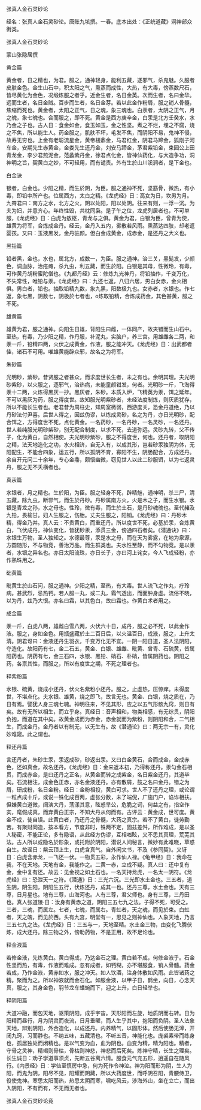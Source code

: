 张真人金石灵砂论  

经名：张真人金石灵砂论。唐账九垓撰。一春。底本出处：《正统道藏》洞神部众街类。  

张真人金石灵砂论  

蒙山张隐居撰  

黄金篇  

黄金者，日之精也，为君。服之，通神轻身，能利五藏，逐邪气，杀鬼魅。久服者皮肤金色。金生山石中，积太阳之气，熏蒸而成性，大热，有大毒，傍蒸数尺石，皆尽黄化为金色，况缎炼服之者乎。近金生者，名日金英。次而生者，名曰金华。远而生者，名日金贼。百步而生者，名日金芽。若以此金作粉屑，服之销人骨髓，焦缩而死也。黄金者，太阳之正气，日之魂，象三魂也。白汞者，太阴之正气，月之魄，象七魄也。合而服之，即不死。黄金是西方庚辛金，白汞是北方壬癸水，水乃金之子也。古人日：食金如金，食玉如玉，金之性坚。煮之不烂，埋之不腐，烧之不焦，所以能生人。药金服之，肌肤不坏，毛发不焦，而阴阳不易，鬼神不侵，故寿无穷也。上金有老聪流星金，黄帝楼鼎金，马君红金，阴君马蹄金，狐刚子河车金，安期先生赤黄金，金娄先生还丹金，刘安马蹄金，茅君紫铅金，束园公上田青龙金，李少君煎泥金，范蠡紫丹金，徐君点化金，皆神仙药化，与大造争功，洞神明之旨，契黄白之妙，不可轻用，而有谴责。外有生於山川溪涧者，是下金也。  

白金诀  

银者，白金也。少阳之精，而生於阴，为臣。服之通神不死，坚筋骨，微热，有小毒，即铅中所产也。位属西方，太白之精。《龙虎经》日：高女为日，坎男为月。九霄君曰：南方之水，北方之火，阴以处阳，阳以处阴。往来有则，一浮一沉。为夫为妇，并意齐心。年终性毁，共枕同袅。是子午之位，龙虎列居者也，不可单服，《龙虎经》日：白虎为敖枢，青龙与之俱。黄金为君，白银为臣，曾青为使，雄黄为将军，合炼成金丹。经云，金丹入五内，雾散若风雨。熏蒸达四肢，却老返婴孩。又曰：玉液黑发，金丹驻颜。但白金成黄金，成赤金，是还丹之大义也。  

黑铅篇  

铅者黑，金也，水也，属北方，成数一，为臣。服之通神。治三关，黑髭发，少颜色，调血脉，治疮瘫，杀九虫，利五藏，而生於阳。白银是其母，性微玲，有毒，可作黄丹胡粉蜜陀僧也。《九都丹经》云：修炼九光神丹，将铅抽作，千变万化，不失常性，唯铅与汞。《龙虎经》曰：九还七返，八归六居，男白女赤，金火相俱。男白者，铅也。抽取铅精九数，象九黑，阳数极九也。女赤者，水银也。作七返，象七黑，阴数七，阴极於七者也，o炼取铅精，合炼成药金，其色甚黄，服之不死。  

雄黄篇  

雄黄为君，服之通神。向阳生日雄，背阳生曰雌，一体同产，故夹错而生山石中。至热，有毒，乃少阳之精，作丹服，补泥丸，实脑户，养三宫。用雄雌各二两，和汞一斤，铅精四两，火伏之成黄金，作液，服之能冲天。《龙虎经》日：出武都者佳，诸石不可用。唯雄黄能辟众邪，故名之为将军。  

朱砂篇  

光明砂，紫砂。昔贤服之者甚众，而求度世长生者，未之有也。余明其理。夫光明砂紫砂，以火服之，逐邪气，治热病，未能童颜钳发，何者。光明砂一斤，飞淘得汞十二两，火炼得黑灰一抄。黑灰者，朱砂。本质入炉，飞精英为汞，饵之延年。不可以黑灰为药，服之得度世。故知服光明紫砂者，未经法度制炼，则灰质犹存，所以不能长生者也。老君昔为周柱史，知周室微弱，西游度关，恐金丹道绝，乃以丹砂法付尹喜。后世人得之，因兹伪谬，以炼成灵砂，名之为丹，亦日光明砂，配合饵之，方得度世不死，点化黄金。一名药砂，一名丹砂，一名灵砂，一名还丹。世人若纯服光明砂紫砂，别无配合制度，以求不死，去道弥远。灵砂九转，父不传子，化为黄白，自然相使。夫光明砂紫砂，服之不得度世，何也。还丹者，取阴阳之精，法天地造化之功，水火相济，自无入有，以成其形，岂若砂汞独阴为体，无阳配生，不能合四象，运五行，所以孤阴不育，寡阳不生，阴肠配合，方成还丹。余自开元问二十余年，专心金鼎，颇悟幽微，窃见世人以此二砂服饵，以为七返灵丹，服之无不夭横者也。  

真汞篇  

水银者，月之精也。生於阳，为臣。服之轻身不死，辟精魅，通神明，杀三尸，清五藏，除九虫，断邪气，而生於丹砂。丹砂属南方火，火是木之子，而生水银。水银是青龙之孙，水之母也。性玲，微有毒，而生於土石，是丹砂魂魄也。垩代赭及九铅，畏榆甘。妇人生服之，伤胎。丈夫生服之，阳销。《龙虎经》曰：丹砂木精，得金乃并。真人云：不贵黄白，而重还丹。所以度世不死，必基於汞，合炼黄白，飞伏成丹，神仙变化，皆犹砂汞，添贯三金，傍通四石者矣。《潜通诀》曰：水银生万物，圣人独知之。水德最尊，汞是水之母，而在天为雾露，在地为泉源，方圆随形，不与物竞，善治万品，而生群类也。夫水性至静，而不匀物竞。是以汞者，水银之异名也。亦日太阳流珠，亦日长子，亦曰河上诧女，今人飞成轻粉，亦作熟珠用之。  

础黄篇  

毗黄生於山石问，服之通神。少阳之精，至热，有大毒。世人流飞之作丸，疗玲病。甚武烈，忌热钙。若人服一丸，或二丸，霜气透出，而面肿身虚。流俗不晓，以为丹，兹乃大恨。亦名曰霜，以其色白，故曰霜也。作黄白术者用之。  

成金篇  

汞一斤，白虎八两，雄雌白雪八两，火伏六十日，成丹，服之必不死，以此金作液。服之，身如金色。用瓶盛藏於土二百日后，以火温百日，成液，服之，上升太清。阴君讶曰：金液还丹生羽衣，千变万化无不宜。一阴一阳日道，圣人法阴阳，夺造化。故阳药有七，金二石五，黄金、白银、雄雌、毗黄、曾青、石硫黄，皆属阳药也。阴药有七，金三石四，水银、黑铅、硝石、朴硝，皆属阴药也。阴阳之药，各禀其性，而服之，所以有度世之期，不死之理者也。  

释紫粉篇  

水银、硫黄，烧成小还丹，伏火名紫粉小还丹。服之，止虚热，压惊痒。未得度世，不堪点化。夫水银、雄黄，烧之即飞，故言无也。黄金、白银，烧之质在，乃日有焉。譬犹人身三魂七魄。神明往来，不见其形，应之以五气形骸九窍，则日有矣。故有无所以相生，而立乎身。真经日：音声相和，物类相感，有无综贯，阴阳负抱，而道在其中矣。故黄金成而为赤金，赤金就而为紫粉，则阴阳和合，二气相生，而成金丹。金丹者以有制无，以无生有。故《潜通论》曰：两无宗一有，灵化妙难窥。此之谓也。  

释还丹篇  

言还丹者，朱砂生汞，汞返成砂，砂返出汞。又曰白金黄石，合而成金，金成赤色，还如真金，故名还丹。《龙虎经》日：金来返本初，乃得称还丹。汞匀金石相贯，而成赤金，是曰还丹之正名，从黄金而转之成紫金，名日紫金还丹，其道毕矣。石流相注，成金色正赤，亦名金液还丹。亦有散屑，鼓之名曰金丹。错之为屑，研成粉，名日金粉。经日：金粉相投，黄白可求。世人不了还丹之理，或论谓一粒点成十斤，或说一铢化成百两，虚张分数，未了端倪，广施门户，谄诈相扶。但嫌黄白道微，阔演大丹，荡漾其意，眩惑旱公，危脆之词，何益之有，指空作实，麾假成真，而弃黄白正宗，不知大丹从何而有。古评云：黄金成，世可度。黄金不成，徒自误。此黄白者，乃还丹之骨髓，大药之真宗。若不了黄白，徒劳勤苦。有聚财同造，按本看方，节度非时，铢两不定，固兹差舛，所作难成，是以圣人秘密，不能正论，多有隐语，从此经方伪谬，互相嗤眩，又不思其真理，荒芜其法。古人所以或隐名於形象，或托附於阴阳，潜说人间秘言，微妙有此难晓，草惑自生。故谣日：紫云顶上生，白虎含真气。自外闲文书，不及《参同契》。又讶日：白虎含赤龙，一飞还一伏。一物贯五彩，永作仙人禄。《龟甲经》日：我命在我，不在天地。天地有金，我能作之。二黄一赤，立成不疑。真人曰：还中复有金，金中复有还。故云：见金视之如土石也。一名天持龙虎，一名太一阴符。《龙虎经》曰：恐泄天一之符。《潜通》日：三光六沉。三光即水土金也。三五者，道生阴，阴生阳，阴阳生五行，伏炼还丹，成其一也。还丹三尊，水土金也。天有三尊，日月星也。地有三尊，山海河也。人有三尊，君父师也。身有三尊，三丹田也。真人张道陵·日：汝身有黄赤之道，阴阳三五七九之法。子得不死，可受之。三者，三魂，而属左。七者，七魄，而属右。青虹者，天之魂，而见於束。白虹者，天之魄，而见於西。头有九宫，明堂有一，思见之则神仙也。人象天地，乃言三五七九之法。《龙虎经》日：三五与一，天地至精。水土金三物，由变化飞腾伏炼，成大还丹。除三物之外，傍助药物，不是正用，故不足论也。  

释金液篇  

若修金液，先炼黄白。黄白得成，乃达金石之理。黄白若不成，何修金液乎。石金性坚而热，有毒，作液而难成。忽有成者，如钙糊，亦不堪服食，销人骨髓。药金若成，乃作金液，黄赤如水，服之冲天。如人饮酒，注身体散如风雨。此皆诸药之精。聚而为之。所以神液就而金石化。如服金液，以甲子日，鹤坐，向日，心念天真，服之，其身金色，羽节龙车蟠蜿而下，迎之上升，白日轻举也。  

释阴阳篇  

大道冲融，而包天地，驱策阴阳，成乎宇宙。天形阳而左旋，地质阴而右转。日为阳精而昼行，月为阴灵而夜流，日月垂曜，而人生乎其中，抱阳而负阴。圣人法象天地，辩别阴阳，外合造化，以成还丹。内养精气，以固形体。然后使肠无滓，开闭九窍，习而静也。不纳五味，五藏清也。不听五音，神能化也。庞裘素带而练身也，孤居独处而闭精也。是以气变为血，血为阴也。血变为精，精为阳也。精者，守骨之灵神，精竭则骨枯，骨枯则神悲，神悲而后死矣。炼神守精，长生之理矣。长生诚日：劝子学道事须贞，先断五谷离六情。服食元气充五形，逍遥自在随风行。《内景经》日：学仙至慎房中急，何为死作令神泣。神为阳而形为阴，生人为阳，而鬼为阴，阳尽不见，阳耀而阴藏，所以大药度世，而呼阴召阳，青腰侍卫，役使鬼神。寒思太阳而热，热思太阴而寒，啸吃风云，涉海外山，坐在立亡，而出入阴阳，不有而有，不无而无者也。  

张真人金石灵砂论竟  
